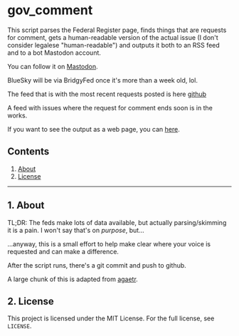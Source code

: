 # gov_comment

This script parses the Federal Register page, finds things that are requests for 
comment, gets a human-readable version of the actual issue (I don't consider 
legalese "human-readable") and outputs it both to an RSS feed and to a bot 
Mastodon account. 

You can follow it on [Mastodon](https://faithcollapsing.com/@USGovComment).

BlueSky will be via BridgyFed once it's more than a week old, lol.

The feed that is with the most recent requests posted is here [github](https://raw.githubusercontent.com/uriel1998/gov_comment/refs/heads/master/rss_output/gov_rfc_rss.xml) 

A feed with issues where the request for comment ends soon is in the works.

If you want to see the output as a web page, you can [here](https://ideatrash.net/us-government-requests-for-comment).


## Contents
 1. [About](#1-about)
 2. [License](#2-license)
 
 ***

## 1. About

TL;DR: The feds make lots of data available, but actually parsing/skimming it is a pain. 
I won't say that's on *purpose*, but... 

...anyway, this is a small effort to help make clear where your voice is requested and can make a difference.

After the script runs, there's a git commit and push to github. 

A large chunk of this is adapted from [agaetr](https://github.com/uriel1998/agaetr).

## 2. License

This project is licensed under the MIT License. For the full license, see `LICENSE`.
